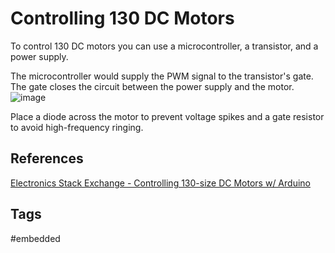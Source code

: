 # Controlling 130 DC Motors

To control 130 DC motors you can use a microcontroller, a transistor, and a power supply.  

The microcontroller would supply the PWM signal to the transistor's gate. The gate closes the circuit between the power supply and the motor. 
![image](https://www.eliotkhachi.dev/resources/zettel-images/202306110457/Sat_Jun_10_10:05:30_PM_PDT_2023.png)

Place a diode across the motor to prevent voltage spikes and a gate resistor to avoid high-frequency ringing.   

## References
[Electronics Stack Exchange - Controlling 130-size DC Motors w/ Arduino](https://electronics.stackexchange.com/questions/134284/how-do-you-control-130-size-dc-motors-with-an-arduino-seemingly-20a-dc-motors)

## Tags
#embedded
